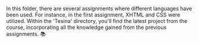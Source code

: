 In this folder, there are several assignments where different languages have been used. For instance, in the first assignment, XHTML and CSS were utilized. Within the 'Tesina' directory, you'll find the latest project from the course, incorporating all the knowledge gained from the previous assignments. 📚
